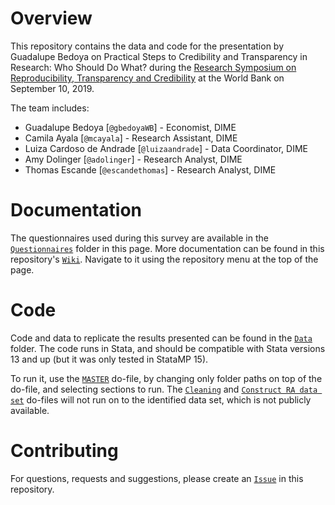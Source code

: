 # Overview

This repository contains the data and code for the presentation by Guadalupe Bedoya on Practical Steps to Credibility and Transparency in Research: Who Should Do What? during the [Research Symposium on Reproducibility, Transparency and Credibility](https://blogs.worldbank.org/impactevaluations/how-reproducible-research) at the World Bank on September 10, 2019.

The team includes:
- Guadalupe Bedoya         [`@gbedoyaWB`]     - Economist, DIME 
- Camila Ayala             [`@mcayala`]       - Research Assistant, DIME 
- Luiza Cardoso de Andrade [`@luizaandrade`]  - Data Coordinator, DIME
- Amy Dolinger             [`@adolinger`]     - Research Analyst, DIME 
- Thomas Escande           [`@escandethomas`] - Research Analyst, DIME 


# Documentation

The questionnaires used during this survey are available in the [`Questionnaires`](https://github.com/worldbank/ReplicableResearch/tree/master/Questionnaires) folder in this page. More documentation can be found in this repository's [`Wiki`](https://github.com/worldbank/ReplicableResearch/wiki). Navigate to it using the repository menu at the top of the page.

# Code

Code and data to replicate the results presented can be found in the [`Data`](https://github.com/worldbank/ReplicableResearch/tree/master/Data) folder. The code runs in Stata, and should be compatible with Stata versions 13 and up (but it was only tested in StataMP 15).

To run it, use the [`MASTER`](https://github.com/worldbank/ReplicableResearch/blob/master/Data/Dofiles/MASTER.do) do-file, by changing only folder paths on top of the do-file, and selecting sections to run. The [`Cleaning`](https://github.com/worldbank/ReplicableResearch/blob/master/Data/Dofiles/Cleaning.do) and [`Construct RA data set`](https://github.com/worldbank/ReplicableResearch/blob/master/Data/Dofiles/Construct/Construct%20RA%20data%20set.do) do-files will not run on to the identified data set, which is not publicly available.

# Contributing

For questions, requests and suggestions, please create an [`Issue`](https://github.com/worldbank/ReplicableResearch/issues) in this repository.
